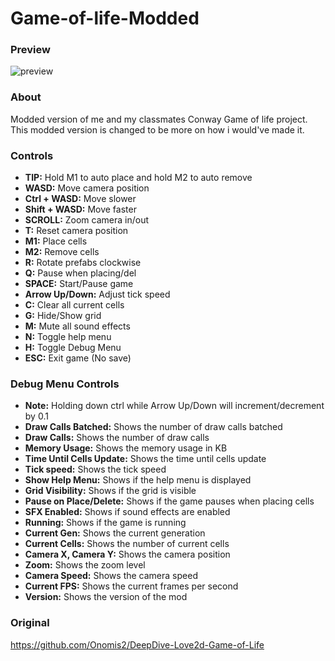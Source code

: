 # Game-of-life-Modded

### Preview

![preview](https://github.com/user-attachments/assets/22a90e34-4ea5-4227-acc6-536ce2cb9755)

### About

Modded version of me and my classmates Conway Game of life project. This modded version is changed to be more on how i would've made it.

### Controls

- **TIP:** Hold M1 to auto place and hold M2 to auto remove
- **WASD:** Move camera position
- **Ctrl + WASD:** Move slower
- **Shift + WASD:** Move faster
- **SCROLL:** Zoom camera in/out
- **T:** Reset camera position
- **M1:** Place cells
- **M2:** Remove cells
- **R:** Rotate prefabs clockwise
- **Q:** Pause when placing/del
- **SPACE:** Start/Pause game
- **Arrow Up/Down:** Adjust tick speed
- **C:** Clear all current cells
- **G:** Hide/Show grid
- **M:** Mute all sound effects
- **N:** Toggle help menu
- **H:** Toggle Debug Menu
- **ESC:** Exit game (No save)

### Debug Menu Controls

- **Note:** Holding down ctrl while Arrow Up/Down will increment/decrement by 0.1
- **Draw Calls Batched:** Shows the number of draw calls batched
- **Draw Calls:** Shows the number of draw calls
- **Memory Usage:** Shows the memory usage in KB
- **Time Until Cells Update:** Shows the time until cells update
- **Tick speed:** Shows the tick speed
- **Show Help Menu:** Shows if the help menu is displayed
- **Grid Visibility:** Shows if the grid is visible
- **Pause on Place/Delete:** Shows if the game pauses when placing cells
- **SFX Enabled:** Shows if sound effects are enabled
- **Running:** Shows if the game is running
- **Current Gen:** Shows the current generation
- **Current Cells:** Shows the number of current cells
- **Camera X, Camera Y:** Shows the camera position
- **Zoom:** Shows the zoom level
- **Camera Speed:** Shows the camera speed
- **Current FPS:** Shows the current frames per second
- **Version:** Shows the version of the mod

### Original

https://github.com/Onomis2/DeepDive-Love2d-Game-of-Life